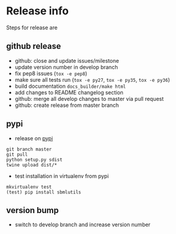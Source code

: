 # Release info
Steps for release are
## github release
* github: close and update issues/milestone
* update version number in develop branch
* fix pep8 issues (`tox -e pep8`)
* make sure all tests run (`tox -e py27`, `tox -e py35`, `tox -e py36`)
* build documentation `docs_builder/make html`
* add changes to README changelog section
* github: merge all develop changes to master via pull request
* github: create release from master branch

## pypi
* release on [pypi](https://pypi.python.org/pypi/sbmlutils)
```
git branch master
git pull
python setup.py sdist
twine upload dist/*
```
* test installation in virtualenv from pypi
```
mkvirtualenv test
(test) pip install sbmlutils
```

## version bump
* switch to develop branch and increase version number